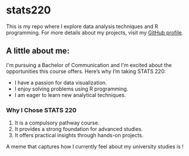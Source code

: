 # stats220

This is my repo where I explore data analysis techniques and R programming. For more details about my projects, visit my [GitHub profile](https://github.com/annafergusson/stats220).

## A little about me:

I'm pursuing a Bachelor of Communication and I'm excited about the opportunities this course offers. Here’s why I’m taking STATS 220:

- I have a passion for data visualization.
- I enjoy solving problems using R programming.
- I am eager to learn new analytical techniques.

### Why I Chose STATS 220

1. It is a compulsory pathway course.
2. It provides a strong foundation for advanced studies.
3. It offers practical insights through hands-on projects.

A meme that captures how I currently feel about my university studies is !

[](https://media.giphy.com/media/26AHqZycSplGWWPAI/giphy.gif)
